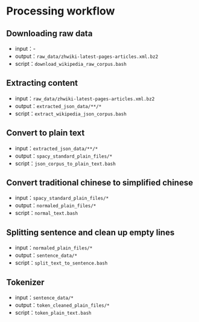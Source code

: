 # Processing workflow

## Downloading raw data
   * input：-
   * output：`raw_data/zhwiki-latest-pages-articles.xml.bz2`
   * script：`download_wikipedia_raw_corpus.bash`

## Extracting content
   * input：`raw_data/zhwiki-latest-pages-articles.xml.bz2`
   * output：`extracted_json_data/**/*`
   * script：`extract_wikipedia_json_corpus.bash`

## Convert to plain text
   * input：`extracted_json_data/**/*`
   * output：`spacy_standard_plain_files/*`
   * script：`json_corpus_to_plain_text.bash`

## Convert traditional chinese to simplified chinese
   * input：`spacy_standard_plain_files/*`
   * output：`normaled_plain_files/*`
   * script：`normal_text.bash`

## Splitting sentence and clean up empty lines
   * input：`normaled_plain_files/*`
   * output：`sentence_data/*`
   * script：`split_text_to_sentence.bash`

## Tokenizer
   * input：`sentence_data/*`
   * output：`token_cleaned_plain_files/*`
   * script：`token_plain_text.bash`
